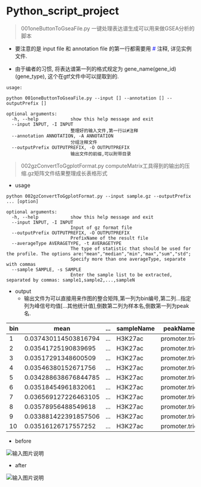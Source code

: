 # Python_script_project
> 001oneButtonToGseaFile.py 一键处理表达谱生成可以用来做GSEA分析的脚本

* 要注意的是 input file 和 annotation file 的第一行都需要用 <span style="color:blue">#</span> 注释, 详见实例文件.

* 由于编者的习惯, 将表达谱第一列的格式规定为 gene_name(gene_id)(gene_type), 这个在gtf文件中可以提取到的.

```
usage:

python 001oneButtonToGseaFile.py --input [] --annotation [] --outputPrefix []

optional arguments:
  -h, --help            show this help message and exit
  --input INPUT, -I INPUT
                        整理好的输入文件,第一行以#注释
  --annotation ANNOTATION, -A ANNOTATION
                        分组注释文件
  --outputPrefix OUTPUTPREFIX, -O OUTPUTPREFIX
                        输出文件的前缀,可以附带目录
```


> 002gzConvertToGgplotFormat.py computeMatrix工具得到的输出的压缩.gz矩阵文件结果整理成长表格形式
* usage
```
python 002gzConvertToGgplotFormat.py --input sample.gz --outputPrefix ... [option]

optional arguments:
  -h, --help            show this help message and exit
  --input INPUT, -I INPUT
                        Input of gz format file
  --outputPrefix OUTPUTPREFIX, -O OUTPUTPREFIX
                        PrefixName of the result file
  --averageType AVERAGETYPE, -t AVERAGETYPE
                        The type of statistic that should be used for the profile. The options are:"mean","median","min","max","sum","std";
                        Specify more than one averageType, separate with commas
  --sample SAMPLE, -s SAMPLE
                        Enter the sample list to be extracted, separated by commas: sample1,sample2,...,sampleN
```
* output
  * 输出文件为可以直接用来作图的整合矩阵,第一列为bin编号,第二列...指定列为峰信号均值[...其他统计值],倒数第二列为样本名,倒数第一列为peak名.

| bin  | mean                 | ...  | sampleName | peakName      |
| ---- | -------------------- | ---- | ---------- | ------------- |
| 1    | 0.037430114503816794 | ...  | H3K27ac    | promoter.trio |
| 2    | 0.03541725190839695  | ...  | H3K27ac    | promoter.trio |
| 3    | 0.03517291348600509  | ...  | H3K27ac    | promoter.trio |
| 4    | 0.03546380152671756  | ...  | H3K27ac    | promoter.trio |
| 5    | 0.034288638676844785 | ...  | H3K27ac    | promoter.trio |
| 6    | 0.03518454961832061  | ...  | H3K27ac    | promoter.trio |
| 7    | 0.036569127226463105 | ...  | H3K27ac    | promoter.trio |
| 8    | 0.03578956488549618  | ...  | H3K27ac    | promoter.trio |
| 9    | 0.033881422391857506 | ...  | H3K27ac    | promoter.trio |
| 10   | 0.03516126717557252  | ...  | H3K27ac    | promoter.trio |

* before

 ![输入图片说明](https://images.gitee.com/uploads/images/2020/1023/111958_d385336c_7948144.png "屏幕截图.png")
 
* after
 
 ![输入图片说明](https://images.gitee.com/uploads/images/2020/1023/112015_3651ddd4_7948144.png "屏幕截图.png")
